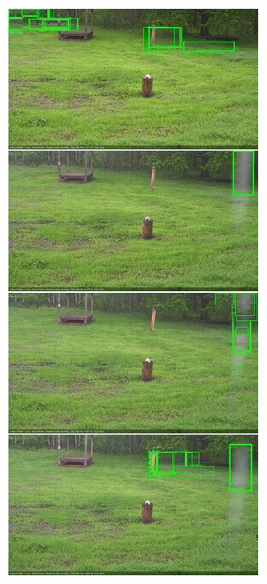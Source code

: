 ![20200608-181046-182048](in2/20200608/20200608-181046-182048_0_.jpg)
![20200608-183105-184111](in2/20200608/20200608-183105-184111_0_.jpg)
![20200608-184117-185123](in2/20200608/20200608-184117-185123_0_.jpg)
![20200608-190141-191147](in2/20200608/20200608-190141-191147_0_.jpg)
